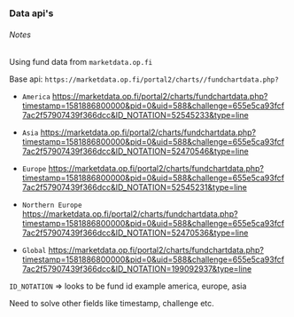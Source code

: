 ### Data api's


###### Notes
Using fund data from `marketdata.op.fi`

Base api: `https://marketdata.op.fi/portal2/charts//fundchartdata.php?`

* `America` https://marketdata.op.fi/portal2/charts/fundchartdata.php?timestamp=1581886800000&pid=0&uid=588&challenge=655e5ca93fcf7ac2f57907439f366dcc&ID_NOTATION=52545233&type=line

* `Asia`    https://marketdata.op.fi/portal2/charts/fundchartdata.php?timestamp=1581886800000&pid=0&uid=588&challenge=655e5ca93fcf7ac2f57907439f366dcc&ID_NOTATION=52470546&type=line

* `Europe`  https://marketdata.op.fi/portal2/charts/fundchartdata.php?timestamp=1581886800000&pid=0&uid=588&challenge=655e5ca93fcf7ac2f57907439f366dcc&ID_NOTATION=52545231&type=line

* `Northern Europe` https://marketdata.op.fi/portal2/charts/fundchartdata.php?timestamp=1581886800000&pid=0&uid=588&challenge=655e5ca93fcf7ac2f57907439f366dcc&ID_NOTATION=52470536&type=line

* `Global`  https://marketdata.op.fi/portal2/charts/fundchartdata.php?timestamp=1581886800000&pid=0&uid=588&challenge=655e5ca93fcf7ac2f57907439f366dcc&ID_NOTATION=199092937&type=line


`ID_NOTATION` => looks to be fund id example america, europe, asia

Need to solve other fields like timestamp, challenge etc.
